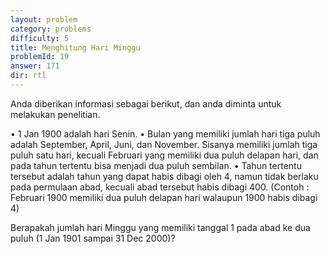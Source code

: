 ```yaml
---
layout: problem
category: problems
difficulty: 5
title: Menghitung Hari Minggu
problemId: 19
answer: 171
dir: rtl
---
```

<p>Anda diberikan informasi sebagai berikut, dan anda diminta untuk melakukan penelitian.</p>

•	1 Jan 1900 adalah hari Senin.
•	Bulan yang memiliki jumlah hari tiga puluh adalah September, April, Juni, dan November. Sisanya memiliki jumlah tiga puluh satu hari, kecuali Februari yang memiliki dua puluh delapan hari, dan pada tahun tertentu bisa menjadi dua puluh sembilan.
•	Tahun tertentu tersebut adalah tahun yang dapat habis dibagi oleh 4, namun tidak berlaku pada permulaan abad, kecuali abad tersebut habis dibagi 400. (Contoh : Februari 1900 memiliki dua puluh delapan hari walaupun 1900 habis dibagi 4)


<p>Berapakah jumlah hari Minggu yang memiliki tanggal 1 pada abad ke dua puluh (1 Jan 1901 sampai 31 Dec 2000)?</p>
